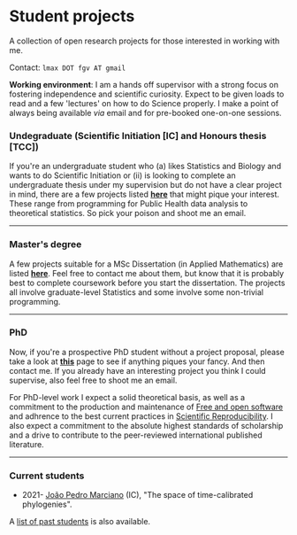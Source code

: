 # Student projects
A collection of open research projects for those interested in working with me.

Contact: `lmax DOT fgv AT gmail`

**Working environment**: I am a hands off supervisor with a strong focus on fostering independence and scientific curiosity. Expect to be given loads to read and a few 'lectures' on how to do Science properly. I make a point of always being available _via_ email and for pre-booked one-on-one sessions. 

### Undegraduate (Scientific Initiation [IC] and Honours thesis [TCC])

If you're an undergraduate student who (a) likes Statistics and Biology and wants to do Scientific Initiation or (ii) is looking to complete an undergraduate thesis under my supervision but do not have a clear project in mind, there are a few projects listed [**here**](https://github.com/maxbiostat/Student_projects/blob/main/Undergraduate/README.md) that might pique your interest.
These range from programming for Public Health data analysis to theoretical statistics. So pick your poison and shoot me an email.

---

### Master's degree

A few projects suitable for a MSc Dissertation (in Applied Mathematics) are listed [**here**](https://github.com/maxbiostat/Student_projects/blob/main/MSc/README.md). Feel free to contact me about them, but know that it is probably best to complete coursework before you start the dissertation.
The projects all involve graduate-level Statistics and some involve some non-trivial programming.

---

### PhD

Now, if you're a prospective PhD student without a project proposal, please take a look at [**this**](https://github.com/maxbiostat/Student_projects/tree/main/PhD) page to see if anything piques your fancy. And then contact me. If you already have an interesting project you think I could supervise, also feel free to shoot me an email.

For PhD-level work I expect a solid theoretical basis, as well as a commitment to the production and maintenance of [Free and open software](https://en.wikipedia.org/wiki/Free_and_open-source_software) and adhrence to the best current practices in [Scientific Reproducibility](https://en.wikipedia.org/wiki/Reproducibility). I also expect a commitment to the absolute highest standards of scholarship and a drive to contribute to the peer-reviewed international published literature. 

---

### Current students

- 2021-  [João Pedro Marciano](https://github.com/JPMarciano) (IC), "The space of time-calibrated phylogenies".

A [list of past students](https://github.com/maxbiostat/Student_projects/Alumni) is also available. 
